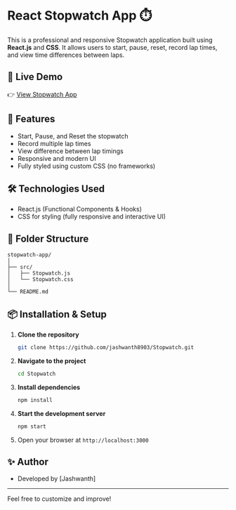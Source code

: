 
# React Stopwatch App ⏱️

This is a professional and responsive Stopwatch application built using **React.js** and **CSS**. It allows users to start, pause, reset, record lap times, and view time differences between laps.

## 🚀 Live Demo

👉 [View Stopwatch App](https://jashwanth8903.github.io/Stopwatch/)

## 🚀 Features

- Start, Pause, and Reset the stopwatch
- Record multiple lap times
- View difference between lap timings
- Responsive and modern UI
- Fully styled using custom CSS (no frameworks)

## 🛠️ Technologies Used

- React.js (Functional Components & Hooks)
- CSS for styling (fully responsive and interactive UI)

## 📁 Folder Structure

```
stopwatch-app/
│
├── src/
│   ├── Stopwatch.js
│   └── Stopwatch.css
│
└── README.md
```

## 📦 Installation & Setup

1. **Clone the repository**
   ```bash
   git clone https://github.com/jashwanth8903/Stopwatch.git
   ```

2. **Navigate to the project**
   ```bash
   cd Stopwatch
   ```

3. **Install dependencies**
   ```bash
   npm install
   ```

4. **Start the development server**
   ```bash
   npm start
   ```

5. Open your browser at `http://localhost:3000`


## ✨ Author

- Developed by [Jashwanth]

---

Feel free to customize and improve!
